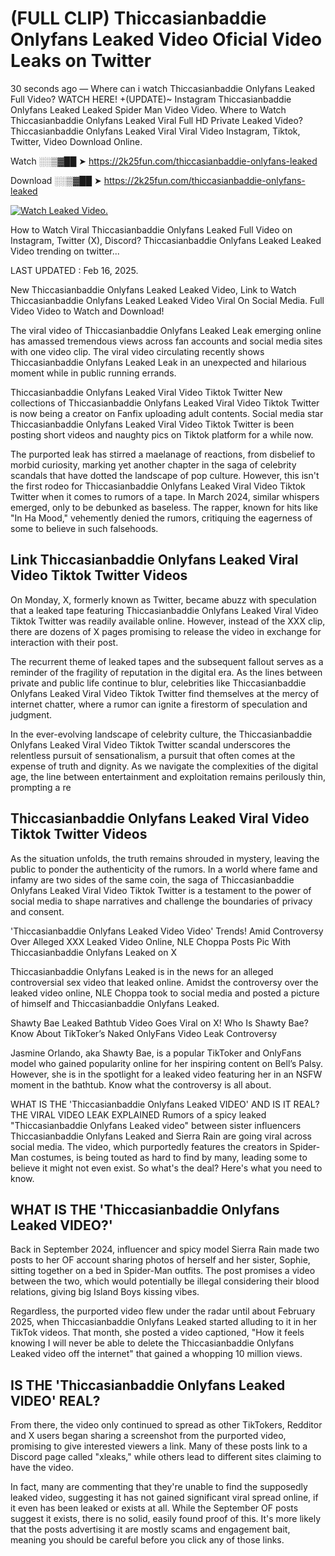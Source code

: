 # (FULL CLIP) Thiccasianbaddie Onlyfans Leaked Video Oficial Video Leaks on Twitter

30 seconds ago — Where can i watch Thiccasianbaddie Onlyfans Leaked Full Video? WATCH HERE! +(UPDATE)~ Instagram Thiccasianbaddie Onlyfans Leaked Leaked Spider Man Video Video. Where to Watch Thiccasianbaddie Onlyfans Leaked Viral Full HD Private Leaked Video? Thiccasianbaddie Onlyfans Leaked Viral Viral Video Instagram, Tiktok, Twitter, Video Download Online.

Watch ░░▒▓██ ➤ https://2k25fun.com/thiccasianbaddie-onlyfans-leaked

Download ░░▒▓██ ➤ https://2k25fun.com/thiccasianbaddie-onlyfans-leaked

[![Watch Leaked Video.](https://miro.medium.com/v2/resize:fit:828/format:webp/1*cilzJN44JGOrTw9NJCrNHA.gif "Watch Leaked Video")](https://2k25fun.com/thiccasianbaddie-onlyfans-leaked)

How to Watch Viral Thiccasianbaddie Onlyfans Leaked Full Video on Instagram, Twitter (X), Discord? Thiccasianbaddie Onlyfans Leaked Leaked Video trending on twitter...

LAST UPDATED : Feb 16, 2025.

New Thiccasianbaddie Onlyfans Leaked Leaked Video, Link to Watch Thiccasianbaddie Onlyfans Leaked Leaked Video Viral On Social Media. Full Video Video to Watch and Download!

The viral video of Thiccasianbaddie Onlyfans Leaked Leak emerging online has amassed tremendous views across fan accounts and social media sites with one video clip. The viral video circulating recently shows Thiccasianbaddie Onlyfans Leaked Leak in an unexpected and hilarious moment while in public running errands.

Thiccasianbaddie Onlyfans Leaked Viral Video Tiktok Twitter New collections of Thiccasianbaddie Onlyfans Leaked Viral Video Tiktok Twitter is now being a creator on Fanfix uploading adult contents. Social media star Thiccasianbaddie Onlyfans Leaked Viral Video Tiktok Twitter is been posting short videos and naughty pics on Tiktok platform for a while now.

The purported leak has stirred a maelanage of reactions, from disbelief to morbid curiosity, marking yet another chapter in the saga of celebrity scandals that have dotted the landscape of pop culture. However, this isn't the first rodeo for Thiccasianbaddie Onlyfans Leaked Viral Video Tiktok Twitter when it comes to rumors of a tape. In March 2024, similar whispers emerged, only to be debunked as baseless. The rapper, known for hits like "In Ha Mood," vehemently denied the rumors, critiquing the eagerness of some to believe in such falsehoods.

## Link Thiccasianbaddie Onlyfans Leaked Viral Video Tiktok Twitter Videos

On Monday, X, formerly known as Twitter, became abuzz with speculation that a leaked tape featuring Thiccasianbaddie Onlyfans Leaked Viral Video Tiktok Twitter was readily available online. However, instead of the XXX clip, there are dozens of X pages promising to release the video in exchange for interaction with their post.

The recurrent theme of leaked tapes and the subsequent fallout serves as a reminder of the fragility of reputation in the digital era. As the lines between private and public life continue to blur, celebrities like Thiccasianbaddie Onlyfans Leaked Viral Video Tiktok Twitter find themselves at the mercy of internet chatter, where a rumor can ignite a firestorm of speculation and judgment.

In the ever-evolving landscape of celebrity culture, the Thiccasianbaddie Onlyfans Leaked Viral Video Tiktok Twitter scandal underscores the relentless pursuit of sensationalism, a pursuit that often comes at the expense of truth and dignity. As we navigate the complexities of the digital age, the line between entertainment and exploitation remains perilously thin, prompting a re

##  Thiccasianbaddie Onlyfans Leaked Viral Video Tiktok Twitter Videos

As the situation unfolds, the truth remains shrouded in mystery, leaving the public to ponder the authenticity of the rumors. In a world where fame and infamy are two sides of the same coin, the saga of Thiccasianbaddie Onlyfans Leaked Viral Video Tiktok Twitter is a testament to the power of social media to shape narratives and challenge the boundaries of privacy and consent.

'Thiccasianbaddie Onlyfans Leaked Video Video' Trends! Amid Controversy Over Alleged XXX Leaked Video Online, NLE Choppa Posts Pic With Thiccasianbaddie Onlyfans Leaked on X

Thiccasianbaddie Onlyfans Leaked is in the news for an alleged controversial sex video that leaked online. Amidst the controversy over the leaked video online, NLE Choppa took to social media and posted a picture of himself and Thiccasianbaddie Onlyfans Leaked.

Shawty Bae Leaked Bathtub Video Goes Viral on X! Who Is Shawty Bae? Know About TikToker’s Naked OnlyFans Video Leak Controversy

Jasmine Orlando, aka Shawty Bae, is a popular TikToker and OnlyFans model who gained popularity online for her inspiring content on Bell’s Palsy. However, she is in the spotlight for a leaked video featuring her in an NSFW moment in the bathtub. Know what the controversy is all about.

WHAT IS THE 'Thiccasianbaddie Onlyfans Leaked VIDEO' AND IS IT REAL? THE VIRAL VIDEO LEAK EXPLAINED Rumors of a spicy leaked "Thiccasianbaddie Onlyfans Leaked video" between sister influencers Thiccasianbaddie Onlyfans Leaked and Sierra Rain are going viral across social media. The video, which purportedly features the creators in Spider-Man costumes, is being touted as hard to find by many, leading some to believe it might not even exist. So what's the deal? Here's what you need to know.

## WHAT IS THE 'Thiccasianbaddie Onlyfans Leaked VIDEO?'

Back in September 2024, influencer and spicy model Sierra Rain made two posts to her OF account sharing photos of herself and her sister, Sophie, sitting together on a bed in Spider-Man outfits. The post promises a video between the two, which would potentially be illegal considering their blood relations, giving big Island Boys kissing vibes.

Regardless, the purported video flew under the radar until about February 2025, when Thiccasianbaddie Onlyfans Leaked started alluding to it in her TikTok videos. That month, she posted a video captioned, "How it feels knowing I will never be able to delete the Thiccasianbaddie Onlyfans Leaked video off the internet" that gained a whopping 10 million views.

## IS THE 'Thiccasianbaddie Onlyfans Leaked VIDEO' REAL?

From there, the video only continued to spread as other TikTokers, Redditor and X users began sharing a screenshot from the purported video, promising to give interested viewers a link. Many of these posts link to a Discord page called "xleaks," while others lead to different sites claiming to have the video.

In fact, many are commenting that they're unable to find the supposedly leaked video, suggesting it has not gained significant viral spread online, if it even has been leaked or exists at all. While the September OF posts suggest it exists, there is no solid, easily found proof of this. It's more likely that the posts advertising it are mostly scams and engagement bait, meaning you should be careful before you click any of those links.